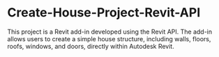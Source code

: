 # Create-House-Project-Revit-API
This project is a Revit add-in developed using the Revit API. The add-in allows users to create a simple house structure, including walls, floors, roofs, windows, and doors, directly within Autodesk Revit.
